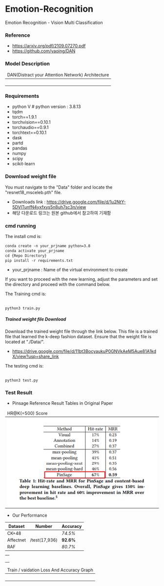 # Emotion-Recognition
Emotion Recognition - Vision Multi Classification 

### Reference
- https://arxiv.org/pdf/2109.07270.pdf
- https://github.com/yaoing/DAN


### Model Description 
<table>
    <thead>
        <tr>
            <td>DAN(Distract your Attention Network) Architecture</td>
        </tr>
    </thead>
    <tbody>
        <tr>
            <td><img src=""/></td>
        </tr>
    </tbody>
</table>



### Requirements
- python V  # python version : 3.8.13
- tqdm
- torch==1.9.1
- torchvision==0.10.1
- torchaudio==0.9.1
- torchtext==0.10.1
- dask
- partd
- pandas
- numpy
- scipy
- scikit-learn

### Download weight file
You must navigate to the "Data" folder and locate the "resnet18_msceleb.pth" file.
- Downloads link : https://drive.google.com/file/d/1u2NtY-5DVlTunfN4yxfxys5n8uh7sc3n/view
- 해당 다운로드 링크는 원본 github에서 참고하여 기재함

### cmd running

The install cmd is:
```
conda create -n your_prjname python=3.8
conda activate your_prjname
cd {Repo Directory}
pip install -r requirements.txt
```
- your_prjname : Name of the virtual environment to create

If you want to proceed with the new learning, adjust the parameters and set the directory and proceed with the command below.

The Training cmd is:
```

python3 train.py 

```


##### Trained weight file Download 
Download the trained weight file through the link below.
This file is a trained file that learned the k-deep fashion dataset.
Ensure that the weight file is located at "./Data/".
- https://drive.google.com/file/d/11bt3BocyaukuP0GNVkAeM5Aue81A1kdX/view?usp=share_link




The testing cmd is: 
```

python3 test.py 

```

### Test Result
- Pinsage Reference Result Tables in Original Paper
<table>
    <thead>
        <tr>
            <td>HR@K(=500) Score</td>
        </tr>
    </thead>
    <tbody>
        <tr>
            <td><img src="https://github.com/hyunyongPark/KDeep_Recommendation/blob/main/img/performance_paper.PNG"/></td>
        </tr>
    </tbody>
</table>


- Our Performance

|Dataset|Number|Accuracy|
|---|---|---|
|CK+48||*74.5%*|
|Affectnet|/test(17,936)|**92.6%**|
|RAF||*80.7%*|

<table>
    </thead>
    <tbody>
        <tr>
            <td><img src=""/></td>
        </tr>
    </tbody>
</table>

<table>
    <thead>
        <tr>
            <td>Train / vaidation Loss And Accuracy Graph</td>
        </tr>
    </thead>
    <tbody>
        <tr>
            <td><img src=""/></td>
        </tr>
    </tbody>
</table>
